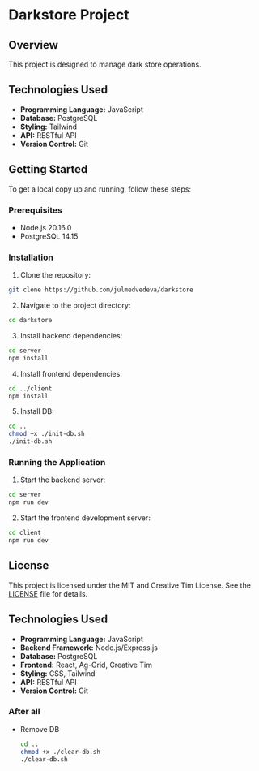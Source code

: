 # Darkstore Project

## Overview
This project is designed to manage dark store operations.

## Technologies Used
- **Programming Language:** JavaScript
- **Database:** PostgreSQL
- **Styling:** Tailwind
- **API:** RESTful API
- **Version Control:** Git

## Getting Started
To get a local copy up and running, follow these steps:

### Prerequisites
- Node.js  20.16.0
- PostgreSQL 14.15

### Installation
1. Clone the repository:
  ```sh
  git clone https://github.com/julmedvedeva/darkstore
  ```
2. Navigate to the project directory:
  ```sh
  cd darkstore
  ```
3. Install backend dependencies:
  ```sh
  cd server
  npm install
  ```
4. Install frontend dependencies:
  ```sh
  cd ../client
  npm install
  ```
5. Install DB:
  ```sh
  cd ..
  chmod +x ./init-db.sh
  ./init-db.sh
  ```
### Running the Application
1. Start the backend server:
  ```sh
  cd server
  npm run dev
  ```
2. Start the frontend development server:
  ```sh
  cd client
  npm run dev
  ```

## License
This project is licensed under the MIT and Creative Tim License. See the [LICENSE](client/LICENSE) file for details.


## Technologies Used
- **Programming Language:** JavaScript
- **Backend Framework:** Node.js/Express.js
- **Database:** PostgreSQL
- **Frontend:** React, Ag-Grid, Creative Tim
- **Styling:** CSS, Tailwind
- **API:** RESTful API
- **Version Control:** Git

### After all
- Remove DB
  ```sh
  cd ..
  chmod +x ./clear-db.sh
  ./clear-db.sh
  ```
